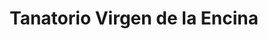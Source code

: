 ---
title: "Tanatorio Virgen de la Encina"
url: /bembibre/tanatorio-virgen-de-la-encina/
shop: directores de funerarias
---